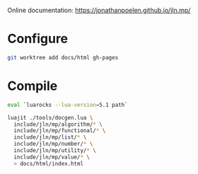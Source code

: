 Online documentation: https://jonathanpoelen.github.io/jln.mp/

# Configure

```sh
git worktree add docs/html gh-pages
```

# Compile

```zsh
eval `luarocks --lua-version=5.1 path`

luajit ./tools/docgen.lua \
  include/jln/mp/algorithm/* \
  include/jln/mp/functional/* \
  include/jln/mp/list/* \
  include/jln/mp/number/* \
  include/jln/mp/utility/* \
  include/jln/mp/value/* \
  > docs/html/index.html
```
